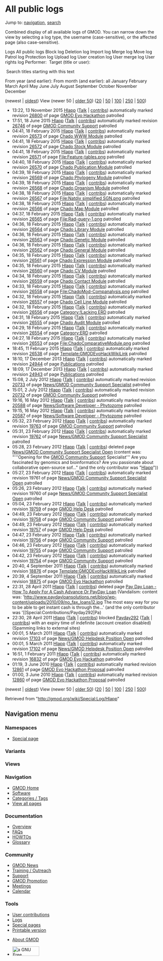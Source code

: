 <div id="mw-page-base" class="noprint">

</div>

<div id="mw-head-base" class="noprint">

</div>

<div id="content" class="mw-body" role="main">

<span id="top"></span>

<div id="mw-js-message" style="display:none;">

</div>



# <span dir="auto">All public logs</span>

<div id="bodyContent">

<div id="contentSub">

</div>

<div id="jump-to-nav" class="mw-jump">

Jump to: [navigation](#mw-navigation), [search](#p-search)

</div>

<div id="mw-content-text">

Combined display of all available logs of GMOD. You can narrow down the
view by selecting a log type, the username (case-sensitive), or the
affected page (also case-sensitive).

Logs All public logs Block log Deletion log Import log Merge log Move
log Patrol log Protection log Upload log User creation log User merge
log User rights log <span style="white-space: nowrap">Performer: </span>
<span style="white-space: nowrap">Target (title or user): </span>

 Search titles starting with this text

From year (and earlier): From month (and earlier): all January February
March April May June July August September October November December

(newest \| <a
href="/mediawiki/index.php?title=Special:Log/Hlapp&amp;dir=prev&amp;type=&amp;user=Hlapp"
class="mw-lastlink" rel="last" title="Special:Log/Hlapp">oldest</a>)
View (newer 50 \| <a
href="/mediawiki/index.php?title=Special:Log/Hlapp&amp;offset=20100603010043&amp;type=&amp;user=Hlapp"
class="mw-nextlink" rel="next" title="Special:Log/Hlapp">older 50</a>)
(<a
href="/mediawiki/index.php?title=Special:Log/Hlapp&amp;offset=&amp;limit=20&amp;type=&amp;user=Hlapp"
class="mw-numlink" title="Special:Log/Hlapp">20</a> \| <a
href="/mediawiki/index.php?title=Special:Log/Hlapp&amp;offset=&amp;limit=50&amp;type=&amp;user=Hlapp"
class="mw-numlink" title="Special:Log/Hlapp">50</a> \| <a
href="/mediawiki/index.php?title=Special:Log/Hlapp&amp;offset=&amp;limit=100&amp;type=&amp;user=Hlapp"
class="mw-numlink" title="Special:Log/Hlapp">100</a> \| <a
href="/mediawiki/index.php?title=Special:Log/Hlapp&amp;offset=&amp;limit=250&amp;type=&amp;user=Hlapp"
class="mw-numlink" title="Special:Log/Hlapp">250</a> \| <a
href="/mediawiki/index.php?title=Special:Log/Hlapp&amp;offset=&amp;limit=500&amp;type=&amp;user=Hlapp"
class="mw-numlink" title="Special:Log/Hlapp">500</a>)

- 13:22, 13 November 2015 <a href="/wiki/User:Hlapp" class="mw-userlink"
  title="User:Hlapp">Hlapp</a> <span class="mw-usertoollinks">(<a
  href="/mediawiki/index.php?title=User_talk:Hlapp&amp;action=edit&amp;redlink=1"
  class="new" title="User talk:Hlapp (page does not exist)">Talk</a> \|
  [contribs](/wiki/Special:Contributions/Hlapp "Special:Contributions/Hlapp"))</span>
  automatically marked revision
  [26800](/mediawiki/index.php?title=GMOD_Evo_Hackathon&oldid=26800&diff=prev "GMOD Evo Hackathon")
  of page [GMOD Evo
  Hackathon](/wiki/GMOD_Evo_Hackathon "GMOD Evo Hackathon") patrolled
- 17:51, 18 June 2015 <a href="/wiki/User:Hlapp" class="mw-userlink"
  title="User:Hlapp">Hlapp</a> <span class="mw-usertoollinks">(<a
  href="/mediawiki/index.php?title=User_talk:Hlapp&amp;action=edit&amp;redlink=1"
  class="new" title="User talk:Hlapp (page does not exist)">Talk</a> \|
  [contribs](/wiki/Special:Contributions/Hlapp "Special:Contributions/Hlapp"))</span>
  automatically marked revision
  [26746](/mediawiki/index.php?title=GMOD_Community_Support&oldid=26746&diff=prev "GMOD Community Support")
  of page [GMOD Community
  Support](/wiki/GMOD_Community_Support "GMOD Community Support")
  patrolled
- 04:41, 18 February 2015 <a href="/wiki/User:Hlapp" class="mw-userlink"
  title="User:Hlapp">Hlapp</a> <span class="mw-usertoollinks">(<a
  href="/mediawiki/index.php?title=User_talk:Hlapp&amp;action=edit&amp;redlink=1"
  class="new" title="User talk:Hlapp (page does not exist)">Talk</a> \|
  [contribs](/wiki/Special:Contributions/Hlapp "Special:Contributions/Hlapp"))</span>
  automatically marked revision
  [26573](/mediawiki/index.php?title=Chado_WWW_Module&oldid=26573&diff=prev "Chado WWW Module")
  of page [Chado WWW Module](/wiki/Chado_WWW_Module "Chado WWW Module")
  patrolled
- 04:41, 18 February 2015 <a href="/wiki/User:Hlapp" class="mw-userlink"
  title="User:Hlapp">Hlapp</a> <span class="mw-usertoollinks">(<a
  href="/mediawiki/index.php?title=User_talk:Hlapp&amp;action=edit&amp;redlink=1"
  class="new" title="User talk:Hlapp (page does not exist)">Talk</a> \|
  [contribs](/wiki/Special:Contributions/Hlapp "Special:Contributions/Hlapp"))</span>
  automatically marked revision
  [26572](/mediawiki/index.php?title=Chado_Stock_Module&oldid=26572&diff=prev "Chado Stock Module")
  of page [Chado Stock
  Module](/wiki/Chado_Stock_Module "Chado Stock Module") patrolled
- 04:41, 18 February 2015 <a href="/wiki/User:Hlapp" class="mw-userlink"
  title="User:Hlapp">Hlapp</a> <span class="mw-usertoollinks">(<a
  href="/mediawiki/index.php?title=User_talk:Hlapp&amp;action=edit&amp;redlink=1"
  class="new" title="User talk:Hlapp (page does not exist)">Talk</a> \|
  [contribs](/wiki/Special:Contributions/Hlapp "Special:Contributions/Hlapp"))</span>
  automatically marked revision
  [26571](/mediawiki/index.php?title=File:Feature-tables.png&oldid=26571&diff=prev "File:Feature-tables.png")
  of page
  [File:Feature-tables.png](/wiki/File:Feature-tables.png "File:Feature-tables.png")
  patrolled
- 04:40, 18 February 2015 <a href="/wiki/User:Hlapp" class="mw-userlink"
  title="User:Hlapp">Hlapp</a> <span class="mw-usertoollinks">(<a
  href="/mediawiki/index.php?title=User_talk:Hlapp&amp;action=edit&amp;redlink=1"
  class="new" title="User talk:Hlapp (page does not exist)">Talk</a> \|
  [contribs](/wiki/Special:Contributions/Hlapp "Special:Contributions/Hlapp"))</span>
  automatically marked revision
  [26570](/mediawiki/index.php?title=Chado_Publication_Module&oldid=26570&diff=prev "Chado Publication Module")
  of page [Chado Publication
  Module](/wiki/Chado_Publication_Module "Chado Publication Module")
  patrolled
- 04:39, 18 February 2015 <a href="/wiki/User:Hlapp" class="mw-userlink"
  title="User:Hlapp">Hlapp</a> <span class="mw-usertoollinks">(<a
  href="/mediawiki/index.php?title=User_talk:Hlapp&amp;action=edit&amp;redlink=1"
  class="new" title="User talk:Hlapp (page does not exist)">Talk</a> \|
  [contribs](/wiki/Special:Contributions/Hlapp "Special:Contributions/Hlapp"))</span>
  automatically marked revision
  [26569](/mediawiki/index.php?title=Chado_Phylogeny_Module&oldid=26569&diff=prev "Chado Phylogeny Module")
  of page [Chado Phylogeny
  Module](/wiki/Chado_Phylogeny_Module "Chado Phylogeny Module")
  patrolled
- 04:39, 18 February 2015 <a href="/wiki/User:Hlapp" class="mw-userlink"
  title="User:Hlapp">Hlapp</a> <span class="mw-usertoollinks">(<a
  href="/mediawiki/index.php?title=User_talk:Hlapp&amp;action=edit&amp;redlink=1"
  class="new" title="User talk:Hlapp (page does not exist)">Talk</a> \|
  [contribs](/wiki/Special:Contributions/Hlapp "Special:Contributions/Hlapp"))</span>
  automatically marked revision
  [26568](/mediawiki/index.php?title=Chado_Organism_Module&oldid=26568&diff=prev "Chado Organism Module")
  of page [Chado Organism
  Module](/wiki/Chado_Organism_Module "Chado Organism Module") patrolled
- 04:38, 18 February 2015 <a href="/wiki/User:Hlapp" class="mw-userlink"
  title="User:Hlapp">Hlapp</a> <span class="mw-usertoollinks">(<a
  href="/mediawiki/index.php?title=User_talk:Hlapp&amp;action=edit&amp;redlink=1"
  class="new" title="User talk:Hlapp (page does not exist)">Talk</a> \|
  [contribs](/wiki/Special:Contributions/Hlapp "Special:Contributions/Hlapp"))</span>
  automatically marked revision
  [26567](/mediawiki/index.php?title=File:Natdiv_simplified_SGN.png&oldid=26567&diff=prev "File:Natdiv simplified SGN.png")
  of page [File:Natdiv simplified
  SGN.png](/wiki/File:Natdiv_simplified_SGN.png "File:Natdiv simplified SGN.png")
  patrolled
- 04:38, 18 February 2015 <a href="/wiki/User:Hlapp" class="mw-userlink"
  title="User:Hlapp">Hlapp</a> <span class="mw-usertoollinks">(<a
  href="/mediawiki/index.php?title=User_talk:Hlapp&amp;action=edit&amp;redlink=1"
  class="new" title="User talk:Hlapp (page does not exist)">Talk</a> \|
  [contribs](/wiki/Special:Contributions/Hlapp "Special:Contributions/Hlapp"))</span>
  automatically marked revision
  [26566](/mediawiki/index.php?title=Chado_Map_Module&oldid=26566&diff=prev "Chado Map Module")
  of page [Chado Map Module](/wiki/Chado_Map_Module "Chado Map Module")
  patrolled
- 04:37, 18 February 2015 <a href="/wiki/User:Hlapp" class="mw-userlink"
  title="User:Hlapp">Hlapp</a> <span class="mw-usertoollinks">(<a
  href="/mediawiki/index.php?title=User_talk:Hlapp&amp;action=edit&amp;redlink=1"
  class="new" title="User talk:Hlapp (page does not exist)">Talk</a> \|
  [contribs](/wiki/Special:Contributions/Hlapp "Special:Contributions/Hlapp"))</span>
  automatically marked revision
  [26565](/mediawiki/index.php?title=File:Rad-query-1.png&oldid=26565&diff=prev "File:Rad-query-1.png")
  of page
  [File:Rad-query-1.png](/wiki/File:Rad-query-1.png "File:Rad-query-1.png")
  patrolled
- 04:36, 18 February 2015 <a href="/wiki/User:Hlapp" class="mw-userlink"
  title="User:Hlapp">Hlapp</a> <span class="mw-usertoollinks">(<a
  href="/mediawiki/index.php?title=User_talk:Hlapp&amp;action=edit&amp;redlink=1"
  class="new" title="User talk:Hlapp (page does not exist)">Talk</a> \|
  [contribs](/wiki/Special:Contributions/Hlapp "Special:Contributions/Hlapp"))</span>
  automatically marked revision
  [26564](/mediawiki/index.php?title=Chado_Library_Module&oldid=26564&diff=prev "Chado Library Module")
  of page [Chado Library
  Module](/wiki/Chado_Library_Module "Chado Library Module") patrolled
- 04:36, 18 February 2015 <a href="/wiki/User:Hlapp" class="mw-userlink"
  title="User:Hlapp">Hlapp</a> <span class="mw-usertoollinks">(<a
  href="/mediawiki/index.php?title=User_talk:Hlapp&amp;action=edit&amp;redlink=1"
  class="new" title="User talk:Hlapp (page does not exist)">Talk</a> \|
  [contribs](/wiki/Special:Contributions/Hlapp "Special:Contributions/Hlapp"))</span>
  automatically marked revision
  [26563](/mediawiki/index.php?title=Chado_Genetic_Module&oldid=26563&diff=prev "Chado Genetic Module")
  of page [Chado Genetic
  Module](/wiki/Chado_Genetic_Module "Chado Genetic Module") patrolled
- 04:36, 18 February 2015 <a href="/wiki/User:Hlapp" class="mw-userlink"
  title="User:Hlapp">Hlapp</a> <span class="mw-usertoollinks">(<a
  href="/mediawiki/index.php?title=User_talk:Hlapp&amp;action=edit&amp;redlink=1"
  class="new" title="User talk:Hlapp (page does not exist)">Talk</a> \|
  [contribs](/wiki/Special:Contributions/Hlapp "Special:Contributions/Hlapp"))</span>
  automatically marked revision
  [26562](/mediawiki/index.php?title=Chado_General_Module&oldid=26562&diff=prev "Chado General Module")
  of page [Chado General
  Module](/wiki/Chado_General_Module "Chado General Module") patrolled
- 04:35, 18 February 2015 <a href="/wiki/User:Hlapp" class="mw-userlink"
  title="User:Hlapp">Hlapp</a> <span class="mw-usertoollinks">(<a
  href="/mediawiki/index.php?title=User_talk:Hlapp&amp;action=edit&amp;redlink=1"
  class="new" title="User talk:Hlapp (page does not exist)">Talk</a> \|
  [contribs](/wiki/Special:Contributions/Hlapp "Special:Contributions/Hlapp"))</span>
  automatically marked revision
  [26561](/mediawiki/index.php?title=Chado_Expression_Module&oldid=26561&diff=prev "Chado Expression Module")
  of page [Chado Expression
  Module](/wiki/Chado_Expression_Module "Chado Expression Module")
  patrolled
- 04:35, 18 February 2015 <a href="/wiki/User:Hlapp" class="mw-userlink"
  title="User:Hlapp">Hlapp</a> <span class="mw-usertoollinks">(<a
  href="/mediawiki/index.php?title=User_talk:Hlapp&amp;action=edit&amp;redlink=1"
  class="new" title="User talk:Hlapp (page does not exist)">Talk</a> \|
  [contribs](/wiki/Special:Contributions/Hlapp "Special:Contributions/Hlapp"))</span>
  automatically marked revision
  [26560](/mediawiki/index.php?title=Chado_CV_Module&oldid=26560&diff=prev "Chado CV Module")
  of page [Chado CV Module](/wiki/Chado_CV_Module "Chado CV Module")
  patrolled
- 04:34, 18 February 2015 <a href="/wiki/User:Hlapp" class="mw-userlink"
  title="User:Hlapp">Hlapp</a> <span class="mw-usertoollinks">(<a
  href="/mediawiki/index.php?title=User_talk:Hlapp&amp;action=edit&amp;redlink=1"
  class="new" title="User talk:Hlapp (page does not exist)">Talk</a> \|
  [contribs](/wiki/Special:Contributions/Hlapp "Special:Contributions/Hlapp"))</span>
  automatically marked revision
  [26559](/mediawiki/index.php?title=Chado_Contact_Module&oldid=26559&diff=prev "Chado Contact Module")
  of page [Chado Contact
  Module](/wiki/Chado_Contact_Module "Chado Contact Module") patrolled
- 04:33, 18 February 2015 <a href="/wiki/User:Hlapp" class="mw-userlink"
  title="User:Hlapp">Hlapp</a> <span class="mw-usertoollinks">(<a
  href="/mediawiki/index.php?title=User_talk:Hlapp&amp;action=edit&amp;redlink=1"
  class="new" title="User talk:Hlapp (page does not exist)">Talk</a> \|
  [contribs](/wiki/Special:Contributions/Hlapp "Special:Contributions/Hlapp"))</span>
  automatically marked revision
  [26558](/mediawiki/index.php?title=File:ChadoMod-Companalysis.png&oldid=26558&diff=prev "File:ChadoMod-Companalysis.png")
  of page
  [File:ChadoMod-Companalysis.png](/wiki/File:ChadoMod-Companalysis.png "File:ChadoMod-Companalysis.png")
  patrolled
- 04:32, 18 February 2015 <a href="/wiki/User:Hlapp" class="mw-userlink"
  title="User:Hlapp">Hlapp</a> <span class="mw-usertoollinks">(<a
  href="/mediawiki/index.php?title=User_talk:Hlapp&amp;action=edit&amp;redlink=1"
  class="new" title="User talk:Hlapp (page does not exist)">Talk</a> \|
  [contribs](/wiki/Special:Contributions/Hlapp "Special:Contributions/Hlapp"))</span>
  automatically marked revision
  [26557](/mediawiki/index.php?title=Chado_Cell_Line_Module&oldid=26557&diff=prev "Chado Cell Line Module")
  of page [Chado Cell Line
  Module](/wiki/Chado_Cell_Line_Module "Chado Cell Line Module")
  patrolled
- 04:32, 18 February 2015 <a href="/wiki/User:Hlapp" class="mw-userlink"
  title="User:Hlapp">Hlapp</a> <span class="mw-usertoollinks">(<a
  href="/mediawiki/index.php?title=User_talk:Hlapp&amp;action=edit&amp;redlink=1"
  class="new" title="User talk:Hlapp (page does not exist)">Talk</a> \|
  [contribs](/wiki/Special:Contributions/Hlapp "Special:Contributions/Hlapp"))</span>
  automatically marked revision
  [26556](/mediawiki/index.php?title=Category:!Lacking_ERD&oldid=26556&diff=prev "Category:!Lacking ERD")
  of page [Category:!Lacking
  ERD](/wiki/Category:!Lacking_ERD "Category:!Lacking ERD") patrolled
- 04:31, 18 February 2015 <a href="/wiki/User:Hlapp" class="mw-userlink"
  title="User:Hlapp">Hlapp</a> <span class="mw-usertoollinks">(<a
  href="/mediawiki/index.php?title=User_talk:Hlapp&amp;action=edit&amp;redlink=1"
  class="new" title="User talk:Hlapp (page does not exist)">Talk</a> \|
  [contribs](/wiki/Special:Contributions/Hlapp "Special:Contributions/Hlapp"))</span>
  automatically marked revision
  [26555](/mediawiki/index.php?title=Chado_Audit_Module&oldid=26555&diff=prev "Chado Audit Module")
  of page [Chado Audit
  Module](/wiki/Chado_Audit_Module "Chado Audit Module") patrolled
- 04:29, 18 February 2015 <a href="/wiki/User:Hlapp" class="mw-userlink"
  title="User:Hlapp">Hlapp</a> <span class="mw-usertoollinks">(<a
  href="/mediawiki/index.php?title=User_talk:Hlapp&amp;action=edit&amp;redlink=1"
  class="new" title="User talk:Hlapp (page does not exist)">Talk</a> \|
  [contribs](/wiki/Special:Contributions/Hlapp "Special:Contributions/Hlapp"))</span>
  automatically marked revision
  [26554](/mediawiki/index.php?title=Category:ERD&oldid=26554&diff=prev "Category:ERD")
  of page [Category:ERD](/wiki/Category:ERD "Category:ERD") patrolled
- 04:27, 18 February 2015 <a href="/wiki/User:Hlapp" class="mw-userlink"
  title="User:Hlapp">Hlapp</a> <span class="mw-usertoollinks">(<a
  href="/mediawiki/index.php?title=User_talk:Hlapp&amp;action=edit&amp;redlink=1"
  class="new" title="User talk:Hlapp (page does not exist)">Talk</a> \|
  [contribs](/wiki/Special:Contributions/Hlapp "Special:Contributions/Hlapp"))</span>
  automatically marked revision
  [26553](/mediawiki/index.php?title=File:ChadoComparativeModule.png&oldid=26553&diff=prev "File:ChadoComparativeModule.png")
  of page
  [File:ChadoComparativeModule.png](/wiki/File:ChadoComparativeModule.png "File:ChadoComparativeModule.png")
  patrolled
- 18:45, 11 February 2015 <a href="/wiki/User:Hlapp" class="mw-userlink"
  title="User:Hlapp">Hlapp</a> <span class="mw-usertoollinks">(<a
  href="/mediawiki/index.php?title=User_talk:Hlapp&amp;action=edit&amp;redlink=1"
  class="new" title="User talk:Hlapp (page does not exist)">Talk</a> \|
  [contribs](/wiki/Special:Contributions/Hlapp "Special:Contributions/Hlapp"))</span>
  automatically marked revision
  [26538](/mediawiki/index.php?title=Template:GMODEvoHackWikiLink&oldid=26538&diff=prev "Template:GMODEvoHackWikiLink")
  of page
  [Template:GMODEvoHackWikiLink](/wiki/Template:GMODEvoHackWikiLink "Template:GMODEvoHackWikiLink")
  patrolled
- 18:10, 17 December 2013 <a href="/wiki/User:Hlapp" class="mw-userlink"
  title="User:Hlapp">Hlapp</a> <span class="mw-usertoollinks">(<a
  href="/mediawiki/index.php?title=User_talk:Hlapp&amp;action=edit&amp;redlink=1"
  class="new" title="User talk:Hlapp (page does not exist)">Talk</a> \|
  [contribs](/wiki/Special:Contributions/Hlapp "Special:Contributions/Hlapp"))</span>
  automatically marked revision
  [24944](/mediawiki/index.php?title=Publications&oldid=24944&diff=prev "Publications")
  of page [Publications](/wiki/Publications "Publications") patrolled
- 18:09, 17 December 2013 <a href="/wiki/User:Hlapp" class="mw-userlink"
  title="User:Hlapp">Hlapp</a> <span class="mw-usertoollinks">(<a
  href="/mediawiki/index.php?title=User_talk:Hlapp&amp;action=edit&amp;redlink=1"
  class="new" title="User talk:Hlapp (page does not exist)">Talk</a> \|
  [contribs](/wiki/Special:Contributions/Hlapp "Special:Contributions/Hlapp"))</span>
  automatically marked revision
  [24943](/mediawiki/index.php?title=Publications&oldid=24943&diff=prev "Publications")
  of page [Publications](/wiki/Publications "Publications") patrolled
- 15:08, 2 July 2012 <a href="/wiki/User:Hlapp" class="mw-userlink"
  title="User:Hlapp">Hlapp</a> <span class="mw-usertoollinks">(<a
  href="/mediawiki/index.php?title=User_talk:Hlapp&amp;action=edit&amp;redlink=1"
  class="new" title="User talk:Hlapp (page does not exist)">Talk</a> \|
  [contribs](/wiki/Special:Contributions/Hlapp "Special:Contributions/Hlapp"))</span>
  automatically marked revision
  [20733](/mediawiki/index.php?title=News/GMOD_Community_Support_Specialist&oldid=20733&diff=prev "News/GMOD Community Support Specialist")
  of page [News/GMOD Community Support
  Specialist](/wiki/News/GMOD_Community_Support_Specialist "News/GMOD Community Support Specialist")
  patrolled
- 15:01, 2 July 2012 <a href="/wiki/User:Hlapp" class="mw-userlink"
  title="User:Hlapp">Hlapp</a> <span class="mw-usertoollinks">(<a
  href="/mediawiki/index.php?title=User_talk:Hlapp&amp;action=edit&amp;redlink=1"
  class="new" title="User talk:Hlapp (page does not exist)">Talk</a> \|
  [contribs](/wiki/Special:Contributions/Hlapp "Special:Contributions/Hlapp"))</span>
  automatically marked revision
  [20732](/mediawiki/index.php?title=GMOD_Community_Support&oldid=20732&diff=prev "GMOD Community Support")
  of page [GMOD Community
  Support](/wiki/GMOD_Community_Support "GMOD Community Support")
  patrolled
- 19:16, 16 May 2012 <a href="/wiki/User:Hlapp" class="mw-userlink"
  title="User:Hlapp">Hlapp</a> <span class="mw-usertoollinks">(<a
  href="/mediawiki/index.php?title=User_talk:Hlapp&amp;action=edit&amp;redlink=1"
  class="new" title="User talk:Hlapp (page does not exist)">Talk</a> \|
  [contribs](/wiki/Special:Contributions/Hlapp "Special:Contributions/Hlapp"))</span>
  automatically marked revision
  [20588](/mediawiki/index.php?title=News/Software_Developer_-_Phytozome&oldid=20588&diff=prev "News/Software Developer - Phytozome")
  of page [News/Software Developer -
  Phytozome](/wiki/News/Software_Developer_-_Phytozome "News/Software Developer - Phytozome")
  patrolled
- 19:15, 16 May 2012 <a href="/wiki/User:Hlapp" class="mw-userlink"
  title="User:Hlapp">Hlapp</a> <span class="mw-usertoollinks">(<a
  href="/mediawiki/index.php?title=User_talk:Hlapp&amp;action=edit&amp;redlink=1"
  class="new" title="User talk:Hlapp (page does not exist)">Talk</a> \|
  [contribs](/wiki/Special:Contributions/Hlapp "Special:Contributions/Hlapp"))</span>
  automatically marked revision
  [20587](/mediawiki/index.php?title=News/Software_Developer_-_Phytozome&oldid=20587&diff=prev "News/Software Developer - Phytozome")
  of page [News/Software Developer -
  Phytozome](/wiki/News/Software_Developer_-_Phytozome "News/Software Developer - Phytozome")
  patrolled
- 05:32, 23 February 2012 <a href="/wiki/User:Hlapp" class="mw-userlink"
  title="User:Hlapp">Hlapp</a> <span class="mw-usertoollinks">(<a
  href="/mediawiki/index.php?title=User_talk:Hlapp&amp;action=edit&amp;redlink=1"
  class="new" title="User talk:Hlapp (page does not exist)">Talk</a> \|
  [contribs](/wiki/Special:Contributions/Hlapp "Special:Contributions/Hlapp"))</span>
  automatically marked revision
  [19763](/mediawiki/index.php?title=GMOD_Community_Support&oldid=19763&diff=prev "GMOD Community Support")
  of page [GMOD Community
  Support](/wiki/GMOD_Community_Support "GMOD Community Support")
  patrolled
- 05:31, 23 February 2012 <a href="/wiki/User:Hlapp" class="mw-userlink"
  title="User:Hlapp">Hlapp</a> <span class="mw-usertoollinks">(<a
  href="/mediawiki/index.php?title=User_talk:Hlapp&amp;action=edit&amp;redlink=1"
  class="new" title="User talk:Hlapp (page does not exist)">Talk</a> \|
  [contribs](/wiki/Special:Contributions/Hlapp "Special:Contributions/Hlapp"))</span>
  automatically marked revision
  [19762](/mediawiki/index.php?title=News/GMOD_Community_Support_Specialist&oldid=19762&diff=prev "News/GMOD Community Support Specialist")
  of page [News/GMOD Community Support
  Specialist](/wiki/News/GMOD_Community_Support_Specialist "News/GMOD Community Support Specialist")
  patrolled
- 05:28, 23 February 2012 <a href="/wiki/User:Hlapp" class="mw-userlink"
  title="User:Hlapp">Hlapp</a> <span class="mw-usertoollinks">(<a
  href="/mediawiki/index.php?title=User_talk:Hlapp&amp;action=edit&amp;redlink=1"
  class="new" title="User talk:Hlapp (page does not exist)">Talk</a> \|
  [contribs](/wiki/Special:Contributions/Hlapp "Special:Contributions/Hlapp"))</span>
  deleted page <a
  href="/mediawiki/index.php?title=News/GMOD_Community_Support_Specialist_Open&amp;action=edit&amp;redlink=1"
  class="new"
  title="News/GMOD Community Support Specialist Open (page does not exist)">News/GMOD
  Community Support Specialist Open</a> <span class="comment">(content
  was: "'''Opening for the [GMOD Community
  Support](/wiki/GMOD_Community_Support "GMOD Community Support")
  Specialist''' Are you fascinated by genomics and bioinformatics? Are
  you passionate about collaborative open-source sof…" (and the only
  contributor was
  "[Hlapp](/wiki/Special:Contributions/Hlapp "Special:Contributions/Hlapp")"))</span>
- 05:27, 23 February 2012 <a href="/wiki/User:Hlapp" class="mw-userlink"
  title="User:Hlapp">Hlapp</a> <span class="mw-usertoollinks">(<a
  href="/mediawiki/index.php?title=User_talk:Hlapp&amp;action=edit&amp;redlink=1"
  class="new" title="User talk:Hlapp (page does not exist)">Talk</a> \|
  [contribs](/wiki/Special:Contributions/Hlapp "Special:Contributions/Hlapp"))</span>
  automatically marked revision 19761 of page <a
  href="/mediawiki/index.php?title=News/GMOD_Community_Support_Specialist_Open&amp;action=edit&amp;redlink=1"
  class="new"
  title="News/GMOD Community Support Specialist Open (page does not exist)">News/GMOD
  Community Support Specialist Open</a> patrolled
- 05:26, 23 February 2012 <a href="/wiki/User:Hlapp" class="mw-userlink"
  title="User:Hlapp">Hlapp</a> <span class="mw-usertoollinks">(<a
  href="/mediawiki/index.php?title=User_talk:Hlapp&amp;action=edit&amp;redlink=1"
  class="new" title="User talk:Hlapp (page does not exist)">Talk</a> \|
  [contribs](/wiki/Special:Contributions/Hlapp "Special:Contributions/Hlapp"))</span>
  automatically marked revision 19760 of page <a
  href="/mediawiki/index.php?title=News/GMOD_Community_Support_Specialist_Open&amp;action=edit&amp;redlink=1"
  class="new"
  title="News/GMOD Community Support Specialist Open (page does not exist)">News/GMOD
  Community Support Specialist Open</a> patrolled
- 05:04, 23 February 2012 <a href="/wiki/User:Hlapp" class="mw-userlink"
  title="User:Hlapp">Hlapp</a> <span class="mw-usertoollinks">(<a
  href="/mediawiki/index.php?title=User_talk:Hlapp&amp;action=edit&amp;redlink=1"
  class="new" title="User talk:Hlapp (page does not exist)">Talk</a> \|
  [contribs](/wiki/Special:Contributions/Hlapp "Special:Contributions/Hlapp"))</span>
  automatically marked revision
  [19759](/mediawiki/index.php?title=GMOD_Help_Desk&oldid=19759&diff=prev "GMOD Help Desk")
  of page [GMOD Help Desk](/wiki/GMOD_Help_Desk "GMOD Help Desk")
  patrolled
- 04:49, 23 February 2012 <a href="/wiki/User:Hlapp" class="mw-userlink"
  title="User:Hlapp">Hlapp</a> <span class="mw-usertoollinks">(<a
  href="/mediawiki/index.php?title=User_talk:Hlapp&amp;action=edit&amp;redlink=1"
  class="new" title="User talk:Hlapp (page does not exist)">Talk</a> \|
  [contribs](/wiki/Special:Contributions/Hlapp "Special:Contributions/Hlapp"))</span>
  automatically marked revision
  [19758](/mediawiki/index.php?title=GMOD_Community_Support&oldid=19758&diff=prev "GMOD Community Support")
  of page [GMOD Community
  Support](/wiki/GMOD_Community_Support "GMOD Community Support")
  patrolled
- 04:49, 23 February 2012 <a href="/wiki/User:Hlapp" class="mw-userlink"
  title="User:Hlapp">Hlapp</a> <span class="mw-usertoollinks">(<a
  href="/mediawiki/index.php?title=User_talk:Hlapp&amp;action=edit&amp;redlink=1"
  class="new" title="User talk:Hlapp (page does not exist)">Talk</a> \|
  [contribs](/wiki/Special:Contributions/Hlapp "Special:Contributions/Hlapp"))</span>
  automatically marked revision
  [19757](/mediawiki/index.php?title=GMOD_Help_Desk&oldid=19757&diff=prev "GMOD Help Desk")
  of page [GMOD Help Desk](/wiki/GMOD_Help_Desk "GMOD Help Desk")
  patrolled
- 04:47, 23 February 2012 <a href="/wiki/User:Hlapp" class="mw-userlink"
  title="User:Hlapp">Hlapp</a> <span class="mw-usertoollinks">(<a
  href="/mediawiki/index.php?title=User_talk:Hlapp&amp;action=edit&amp;redlink=1"
  class="new" title="User talk:Hlapp (page does not exist)">Talk</a> \|
  [contribs](/wiki/Special:Contributions/Hlapp "Special:Contributions/Hlapp"))</span>
  automatically marked revision
  [19756](/mediawiki/index.php?title=GMOD_Community_Support&oldid=19756&diff=prev "GMOD Community Support")
  of page [GMOD Community
  Support](/wiki/GMOD_Community_Support "GMOD Community Support")
  patrolled
- 04:46, 23 February 2012 <a href="/wiki/User:Hlapp" class="mw-userlink"
  title="User:Hlapp">Hlapp</a> <span class="mw-usertoollinks">(<a
  href="/mediawiki/index.php?title=User_talk:Hlapp&amp;action=edit&amp;redlink=1"
  class="new" title="User talk:Hlapp (page does not exist)">Talk</a> \|
  [contribs](/wiki/Special:Contributions/Hlapp "Special:Contributions/Hlapp"))</span>
  automatically marked revision
  [19755](/mediawiki/index.php?title=GMOD_Community_Support&oldid=19755&diff=prev "GMOD Community Support")
  of page [GMOD Community
  Support](/wiki/GMOD_Community_Support "GMOD Community Support")
  patrolled
- 04:42, 23 February 2012 <a href="/wiki/User:Hlapp" class="mw-userlink"
  title="User:Hlapp">Hlapp</a> <span class="mw-usertoollinks">(<a
  href="/mediawiki/index.php?title=User_talk:Hlapp&amp;action=edit&amp;redlink=1"
  class="new" title="User talk:Hlapp (page does not exist)">Talk</a> \|
  [contribs](/wiki/Special:Contributions/Hlapp "Special:Contributions/Hlapp"))</span>
  automatically marked revision
  [19754](/mediawiki/index.php?title=GMOD_Community_Support&oldid=19754&diff=prev "GMOD Community Support")
  of page [GMOD Community
  Support](/wiki/GMOD_Community_Support "GMOD Community Support")
  patrolled
- 20:40, 4 September 2011 <a href="/wiki/User:Hlapp" class="mw-userlink"
  title="User:Hlapp">Hlapp</a> <span class="mw-usertoollinks">(<a
  href="/mediawiki/index.php?title=User_talk:Hlapp&amp;action=edit&amp;redlink=1"
  class="new" title="User talk:Hlapp (page does not exist)">Talk</a> \|
  [contribs](/wiki/Special:Contributions/Hlapp "Special:Contributions/Hlapp"))</span>
  automatically marked revision
  [18876](/mediawiki/index.php?title=Template:GMODEvoHackWikiLink&oldid=18876&diff=prev "Template:GMODEvoHackWikiLink")
  of page
  [Template:GMODEvoHackWikiLink](/wiki/Template:GMODEvoHackWikiLink "Template:GMODEvoHackWikiLink")
  patrolled
- 20:39, 4 September 2011 <a href="/wiki/User:Hlapp" class="mw-userlink"
  title="User:Hlapp">Hlapp</a> <span class="mw-usertoollinks">(<a
  href="/mediawiki/index.php?title=User_talk:Hlapp&amp;action=edit&amp;redlink=1"
  class="new" title="User talk:Hlapp (page does not exist)">Talk</a> \|
  [contribs](/wiki/Special:Contributions/Hlapp "Special:Contributions/Hlapp"))</span>
  automatically marked revision
  [18875](/mediawiki/index.php?title=GMOD_Evo_Hackathon&oldid=18875&diff=prev "GMOD Evo Hackathon")
  of page [GMOD Evo
  Hackathon](/wiki/GMOD_Evo_Hackathon "GMOD Evo Hackathon") patrolled
- 22:31, 28 April 2011 <a href="/wiki/User:Hlapp" class="mw-userlink"
  title="User:Hlapp">Hlapp</a> <span class="mw-usertoollinks">(<a
  href="/mediawiki/index.php?title=User_talk:Hlapp&amp;action=edit&amp;redlink=1"
  class="new" title="User talk:Hlapp (page does not exist)">Talk</a> \|
  [contribs](/wiki/Special:Contributions/Hlapp "Special:Contributions/Hlapp"))</span>
  deleted page <a
  href="/mediawiki/index.php?title=Pay_Day_Loan_-_How_To_Apply_For_A_Cash_Advance_Or_PayDay_Loan&amp;action=edit&amp;redlink=1"
  class="new"
  title="Pay Day Loan - How To Apply For A Cash Advance Or PayDay Loan (page does not exist)">Pay
  Day Loan - How To Apply For A Cash Advance Or PayDay Loan</a>
  <span class="comment">(Vandalism: content was:
  'http://www.paydayloansolutions.net/blog/wp-content/uploads/2010/09/no_fax_loans12.jpg
  The most easy way for you to be able to get instant cash is through
  the...' (and the only contributor was
  '\[\[Special:Contributions/Payday292\|Pa)</span>
- 22:30, 28 April 2011 <a href="/wiki/User:Hlapp" class="mw-userlink"
  title="User:Hlapp">Hlapp</a> <span class="mw-usertoollinks">(<a
  href="/mediawiki/index.php?title=User_talk:Hlapp&amp;action=edit&amp;redlink=1"
  class="new" title="User talk:Hlapp (page does not exist)">Talk</a> \|
  [contribs](/wiki/Special:Contributions/Hlapp "Special:Contributions/Hlapp"))</span>
  blocked <a
  href="/mediawiki/index.php?title=User:Payday292&amp;action=edit&amp;redlink=1"
  class="new mw-userlink"
  title="User:Payday292 (page does not exist)">Payday292</a>
  <span class="mw-usertoollinks">(<a
  href="/mediawiki/index.php?title=User_talk:Payday292&amp;action=edit&amp;redlink=1"
  class="new" title="User talk:Payday292 (page does not exist)">Talk</a>
  \|
  [contribs](/wiki/Special:Contributions/Payday292 "Special:Contributions/Payday292"))</span>
  with an expiry time of <span class="blockExpiry"
  title="‎infinite">indefinite</span> (account creation disabled)
  <span class="comment">(Spamming links to external sites)</span>
- 00:01, 5 March 2011 <a href="/wiki/User:Hlapp" class="mw-userlink"
  title="User:Hlapp">Hlapp</a> <span class="mw-usertoollinks">(<a
  href="/mediawiki/index.php?title=User_talk:Hlapp&amp;action=edit&amp;redlink=1"
  class="new" title="User talk:Hlapp (page does not exist)">Talk</a> \|
  [contribs](/wiki/Special:Contributions/Hlapp "Special:Contributions/Hlapp"))</span>
  automatically marked revision
  [17103](/mediawiki/index.php?title=News/GMOD_Helpdesk_Position_Open&oldid=17103&diff=prev "News/GMOD Helpdesk Position Open")
  of page [News/GMOD Helpdesk Position
  Open](/wiki/News/GMOD_Helpdesk_Position_Open "News/GMOD Helpdesk Position Open")
  patrolled
- 00:01, 5 March 2011 <a href="/wiki/User:Hlapp" class="mw-userlink"
  title="User:Hlapp">Hlapp</a> <span class="mw-usertoollinks">(<a
  href="/mediawiki/index.php?title=User_talk:Hlapp&amp;action=edit&amp;redlink=1"
  class="new" title="User talk:Hlapp (page does not exist)">Talk</a> \|
  [contribs](/wiki/Special:Contributions/Hlapp "Special:Contributions/Hlapp"))</span>
  automatically marked revision
  [17102](/mediawiki/index.php?title=News/GMOD_Helpdesk_Position_Open&oldid=17102&diff=prev "News/GMOD Helpdesk Position Open")
  of page [News/GMOD Helpdesk Position
  Open](/wiki/News/GMOD_Helpdesk_Position_Open "News/GMOD Helpdesk Position Open")
  patrolled
- 16:51, 1 February 2011 <a href="/wiki/User:Hlapp" class="mw-userlink"
  title="User:Hlapp">Hlapp</a> <span class="mw-usertoollinks">(<a
  href="/mediawiki/index.php?title=User_talk:Hlapp&amp;action=edit&amp;redlink=1"
  class="new" title="User talk:Hlapp (page does not exist)">Talk</a> \|
  [contribs](/wiki/Special:Contributions/Hlapp "Special:Contributions/Hlapp"))</span>
  automatically marked revision
  [16832](/mediawiki/index.php?title=GMOD_Evo_Hackathon&oldid=16832&diff=prev "GMOD Evo Hackathon")
  of page [GMOD Evo
  Hackathon](/wiki/GMOD_Evo_Hackathon "GMOD Evo Hackathon") patrolled
- 01:19, 3 June 2010 <a href="/wiki/User:Hlapp" class="mw-userlink"
  title="User:Hlapp">Hlapp</a> <span class="mw-usertoollinks">(<a
  href="/mediawiki/index.php?title=User_talk:Hlapp&amp;action=edit&amp;redlink=1"
  class="new" title="User talk:Hlapp (page does not exist)">Talk</a> \|
  [contribs](/wiki/Special:Contributions/Hlapp "Special:Contributions/Hlapp"))</span>
  automatically marked revision
  [12861](/mediawiki/index.php?title=GMOD_Evo_Hackathon_Proposal&oldid=12861&diff=prev "GMOD Evo Hackathon Proposal")
  of page [GMOD Evo Hackathon
  Proposal](/wiki/GMOD_Evo_Hackathon_Proposal "GMOD Evo Hackathon Proposal")
  patrolled
- 01:00, 3 June 2010 <a href="/wiki/User:Hlapp" class="mw-userlink"
  title="User:Hlapp">Hlapp</a> <span class="mw-usertoollinks">(<a
  href="/mediawiki/index.php?title=User_talk:Hlapp&amp;action=edit&amp;redlink=1"
  class="new" title="User talk:Hlapp (page does not exist)">Talk</a> \|
  [contribs](/wiki/Special:Contributions/Hlapp "Special:Contributions/Hlapp"))</span>
  automatically marked revision
  [12860](/mediawiki/index.php?title=GMOD_Evo_Hackathon_Proposal&oldid=12860&diff=prev "GMOD Evo Hackathon Proposal")
  of page [GMOD Evo Hackathon
  Proposal](/wiki/GMOD_Evo_Hackathon_Proposal "GMOD Evo Hackathon Proposal")
  patrolled

(newest \| <a
href="/mediawiki/index.php?title=Special:Log/Hlapp&amp;dir=prev&amp;type=&amp;user=Hlapp"
class="mw-lastlink" rel="last" title="Special:Log/Hlapp">oldest</a>)
View (newer 50 \| <a
href="/mediawiki/index.php?title=Special:Log/Hlapp&amp;offset=20100603010043&amp;type=&amp;user=Hlapp"
class="mw-nextlink" rel="next" title="Special:Log/Hlapp">older 50</a>)
(<a
href="/mediawiki/index.php?title=Special:Log/Hlapp&amp;offset=&amp;limit=20&amp;type=&amp;user=Hlapp"
class="mw-numlink" title="Special:Log/Hlapp">20</a> \| <a
href="/mediawiki/index.php?title=Special:Log/Hlapp&amp;offset=&amp;limit=50&amp;type=&amp;user=Hlapp"
class="mw-numlink" title="Special:Log/Hlapp">50</a> \| <a
href="/mediawiki/index.php?title=Special:Log/Hlapp&amp;offset=&amp;limit=100&amp;type=&amp;user=Hlapp"
class="mw-numlink" title="Special:Log/Hlapp">100</a> \| <a
href="/mediawiki/index.php?title=Special:Log/Hlapp&amp;offset=&amp;limit=250&amp;type=&amp;user=Hlapp"
class="mw-numlink" title="Special:Log/Hlapp">250</a> \| <a
href="/mediawiki/index.php?title=Special:Log/Hlapp&amp;offset=&amp;limit=500&amp;type=&amp;user=Hlapp"
class="mw-numlink" title="Special:Log/Hlapp">500</a>)

</div>

<div class="printfooter">

Retrieved from "<http://gmod.org/wiki/Special:Log/Hlapp>"

</div>

<div id="catlinks" class="catlinks catlinks-allhidden">

</div>

<div class="visualClear">

</div>

</div>

</div>

<div id="mw-navigation">

## Navigation menu

<div id="mw-head">



<div id="left-navigation">

<div id="p-namespaces" class="vectorTabs" role="navigation"
aria-labelledby="p-namespaces-label">

### Namespaces

- <span id="ca-nstab-special">[Special
  page](/wiki/Special:Log/Hlapp "This is a special page, you cannot edit the page itself")</span>

</div>

<div id="p-variants" class="vectorMenu emptyPortlet" role="navigation"
aria-labelledby="p-variants-label">

### 

### Variants[](#)

<div class="menu">

</div>

</div>

</div>

<div id="right-navigation">

<div id="p-views" class="vectorTabs emptyPortlet" role="navigation"
aria-labelledby="p-views-label">

### Views

</div>



</div>



</div>

</div>

</div>

<div id="mw-panel">

<div id="p-logo" role="banner">

<a href="/wiki/Main_Page"
style="background-image: url(http://gmod.org/images/GMOD-cogs.png);"
title="Visit the main page"></a>

</div>

<div id="p-Navigation" class="portal" role="navigation"
aria-labelledby="p-Navigation-label">

### Navigation

<div class="body">

- <span id="n-GMOD-Home">[GMOD Home](/wiki/Main_Page)</span>
- <span id="n-Software">[Software](/wiki/GMOD_Components)</span>
- <span id="n-Categories-.2F-Tags">[Categories /
  Tags](/wiki/Categories)</span>
- <span id="n-View-all-pages">[View all
  pages](/wiki/Special:AllPages)</span>

</div>

</div>

<div id="p-Documentation" class="portal" role="navigation"
aria-labelledby="p-Documentation-label">

### Documentation

<div class="body">

- <span id="n-Overview">[Overview](/wiki/Overview)</span>
- <span id="n-FAQs">[FAQs](/wiki/Category:FAQ)</span>
- <span id="n-HOWTOs">[HOWTOs](/wiki/Category:HOWTO)</span>
- <span id="n-Glossary">[Glossary](/wiki/Glossary)</span>

</div>

</div>

<div id="p-Community" class="portal" role="navigation"
aria-labelledby="p-Community-label">

### Community

<div class="body">

- <span id="n-GMOD-News">[GMOD News](/wiki/GMOD_News)</span>
- <span id="n-Training-.2F-Outreach">[Training /
  Outreach](/wiki/Training_and_Outreach)</span>
- <span id="n-Support">[Support](/wiki/Support)</span>
- <span id="n-GMOD-Promotion">[GMOD
  Promotion](/wiki/GMOD_Promotion)</span>
- <span id="n-Meetings">[Meetings](/wiki/Meetings)</span>
- <span id="n-Calendar">[Calendar](/wiki/Calendar)</span>

</div>

</div>

<div id="p-tb" class="portal" role="navigation"
aria-labelledby="p-tb-label">

### Tools

<div class="body">

- <span id="t-contributions">[User
  contributions](/wiki/Special:Contributions/Hlapp "A list of contributions of this user")</span>
- <span id="t-log">[Logs](/wiki/Special:Log/Hlapp)</span>
- <span id="t-specialpages"><a href="/wiki/Special:SpecialPages" accesskey="q"
  title="A list of all special pages [q]">Special pages</a></span>
- <span id="t-print"><a href="/mediawiki/index.php?title=Special:Log/Hlapp&amp;printable=yes"
  rel="alternate" accesskey="p"
  title="Printable version of this page [p]">Printable version</a></span>

</div>

</div>

</div>

</div>

<div id="footer" role="contentinfo">

- <span id="footer-places-about">[About
  GMOD](/wiki/GMOD:About "GMOD:About")</span>

<!-- -->

- <span id="footer-copyrightico">[<img src="http://www.gnu.org/graphics/gfdl-logo-small.png" width="88"
  height="31" alt="a GNU Free Documentation License" />](http://www.gnu.org/licenses/fdl-1.3.html)</span>


<div style="clear:both">

</div>

</div>
